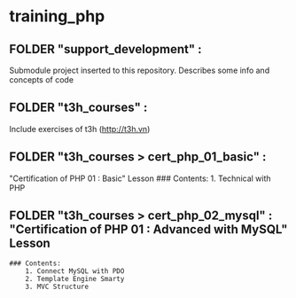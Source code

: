 # training_php

## FOLDER "support_development" :  
Submodule project inserted to this repository. Describes some info and concepts of code

## FOLDER "t3h_courses" : 
Include exercises of t3h (http://t3h.vn)

## FOLDER "t3h_courses > cert_php_01_basic" : 
"Certification of PHP 01 : Basic" Lesson
	### Contents:
		1. Technical with PHP

## FOLDER "t3h_courses > cert_php_02_mysql" : "Certification of PHP 01 : Advanced with MySQL" Lesson
	### Contents:
		1. Connect MySQL with PDO
		2. Template Engine Smarty
		3. MVC Structure
		